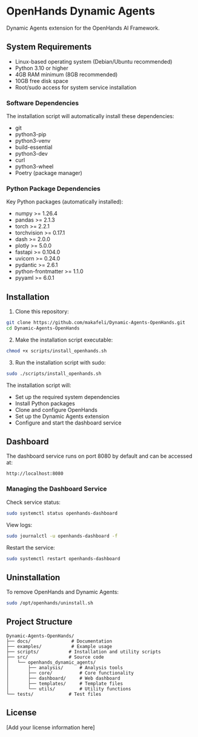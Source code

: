 # OpenHands Dynamic Agents

Dynamic Agents extension for the OpenHands AI Framework.

## System Requirements

- Linux-based operating system (Debian/Ubuntu recommended)
- Python 3.10 or higher
- 4GB RAM minimum (8GB recommended)
- 10GB free disk space
- Root/sudo access for system service installation

### Software Dependencies

The installation script will automatically install these dependencies:
- git
- python3-pip
- python3-venv
- build-essential
- python3-dev
- curl
- python3-wheel
- Poetry (package manager)

### Python Package Dependencies

Key Python packages (automatically installed):
- numpy >= 1.26.4
- pandas >= 2.1.3
- torch >= 2.2.1
- torchvision >= 0.17.1
- dash >= 2.0.0
- plotly >= 5.0.0
- fastapi >= 0.104.0
- uvicorn >= 0.24.0
- pydantic >= 2.6.1
- python-frontmatter >= 1.1.0
- pyyaml >= 6.0.1

## Installation

1. Clone this repository:
```bash
git clone https://github.com/makafeli/Dynamic-Agents-OpenHands.git
cd Dynamic-Agents-OpenHands
```

2. Make the installation script executable:
```bash
chmod +x scripts/install_openhands.sh
```

3. Run the installation script with sudo:
```bash
sudo ./scripts/install_openhands.sh
```

The installation script will:
- Set up the required system dependencies
- Install Python packages
- Clone and configure OpenHands
- Set up the Dynamic Agents extension
- Configure and start the dashboard service

## Dashboard

The dashboard service runs on port 8080 by default and can be accessed at:
```
http://localhost:8080
```

### Managing the Dashboard Service

Check service status:
```bash
sudo systemctl status openhands-dashboard
```

View logs:
```bash
sudo journalctl -u openhands-dashboard -f
```

Restart the service:
```bash
sudo systemctl restart openhands-dashboard
```

## Uninstallation

To remove OpenHands and Dynamic Agents:
```bash
sudo /opt/openhands/uninstall.sh
```

## Project Structure

```
Dynamic-Agents-OpenHands/
├── docs/               # Documentation
├── examples/           # Example usage
├── scripts/           # Installation and utility scripts
├── src/               # Source code
│   └── openhands_dynamic_agents/
│       ├── analysis/      # Analysis tools
│       ├── core/          # Core functionality
│       ├── dashboard/     # Web dashboard
│       ├── templates/     # Template files
│       └── utils/         # Utility functions
└── tests/             # Test files
```

## License

[Add your license information here]
